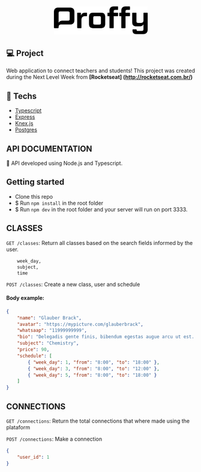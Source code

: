 <h1 align="center">
    <img alt="proffy" title="#proffy" src=".github/logo.svg" width="250px" />
</h1>

## 💻 Project

 Web application to connect teachers and students! This project was created during the Next Level Week from **[Rocketseat] (http://rocketseat.com.br/)** 


## :rocket: Techs

- [Typescript](https://www.typescriptlang.org/)
- [Express](https://expressjs.com/pt-br/)
- [Knex.js](http://knexjs.org/)
- [Postgres](https://www.postgresql.org/)

## API DOCUMENTATION

:rocket: API developed using Node.js and Typescript.

## Getting started

- Clone this repo
- \$ Run `npm install` in the root folder
- \$ Run `npm dev` in the root folder and your server will run on port 3333.

## CLASSES

`GET /classes`: Return all classes based on the search fields informed by the user.

```
    week_day,
    subject,
    time
```

`POST /classes`: Create a new class, user and schedule

#### Body example:

```json
{
    "name": "Glauber Brack",
    "avatar": "https://mypicture.com/glauberbrack",
    "whatsaap": "11999999999",
    "bio": "Delegadis gente finis, bibendum egestas augue arcu ut est. Detraxit consequat et quo num tendi nada.",
    "subject": "Chemistry",
    "price": 90,
    "schedule": [
        { "week_day": 1, "from": "8:00", "to": "18:00" },
        { "week_day": 3, "from": "8:00", "to": "12:00" },
        { "week_day": 5, "from": "8:00", "to": "18:00" }
    ]
}
```
## CONNECTIONS 

`GET /connections`: Return the total connections that where made using the plataform

`POST /connections`: Make a connection

```json
{
    "user_id": 1
}
```
